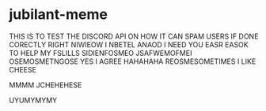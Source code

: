 # jubilant-meme

THIS IS TO TEST THE DISCORD API ON HOW IT CAN SPAM USERS IF DONE CORECTLY RIGHT NIWIEOW I NBETEL ANAOD I NEED YOU EASR EASOK TO HELP MY FSLILLS
SIDIENFOSMEO JSAFWEMOFMEI OSEMOSMETNGOSE
YES I AGREE HAHAHAHA
REOSMESOMETIMES I LIKE CHEESE 

MMMM JCHEHEHESE


UYUMYMYMY
